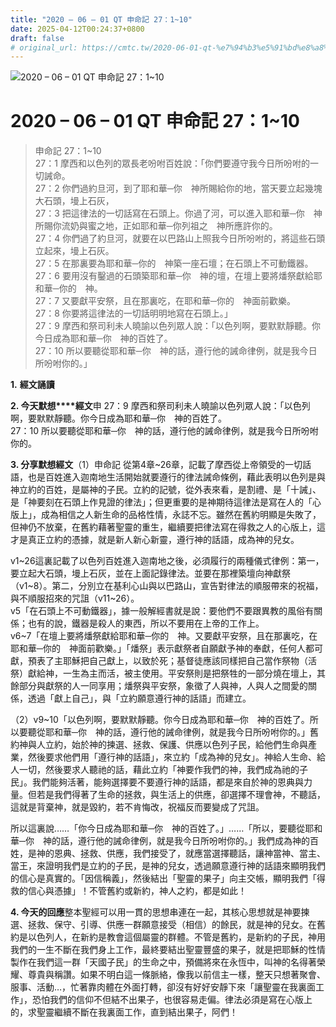 ```yaml
---
title: "2020 – 06 – 01 QT 申命記 27：1~10"
date: 2025-04-12T00:24:37+0800
draft: false
# original_url: https://cmtc.tw/2020-06-01-qt-%e7%94%b3%e5%91%bd%e8%a8%98-27%ef%bc%9a110
---
```


![2020 – 06 – 01 QT 申命記 27：1\~10](/images/qt.jpg   "2020 – 06 – 01 QT 申命記 27：1\~10")

# 2020 – 06 – 01 QT 申命記 27：1\~10

> 申命記 27：1\~10  
> 27：1 摩西和以色列的眾長老吩咐百姓說：「你們要遵守我今日所吩咐的一切誡命。  
> 27：2 你們過約旦河，到了耶和華─你　神所賜給你的地，當天要立起幾塊大石頭，墁上石灰，  
> 27：3 把這律法的一切話寫在石頭上。你過了河，可以進入耶和華─你　神所賜你流奶與蜜之地，正如耶和華─你列祖之　神所應許你的。  
> 27：4 你們過了約旦河，就要在以巴路山上照我今日所吩咐的，將這些石頭立起來，墁上石灰。  
> 27：5 在那裏要為耶和華─你的　神築一座石壇；在石頭上不可動鐵器。  
> 27：6 要用沒有鑿過的石頭築耶和華─你　神的壇，在壇上要將燔祭獻給耶和華─你的　神。  
> 27：7 又要獻平安祭，且在那裏吃，在耶和華─你的　神面前歡樂。  
> 27：8 你要將這律法的一切話明明地寫在石頭上。」  
> 27：9 摩西和祭司利未人曉諭以色列眾人說：「以色列啊，要默默靜聽。你今日成為耶和華─你　神的百姓了。  
> 27：10 所以要聽從耶和華─你　神的話，遵行他的誡命律例，就是我今日所吩咐你的。」

**1.** **經文誦讀**

**2. 今天默想****經文**申 27：9 摩西和祭司利未人曉諭以色列眾人說：「以色列啊，要默默靜聽。你今日成為耶和華─你　神的百姓了。  
27：10 所以要聽從耶和華─你　神的話，遵行他的誡命律例，就是我今日所吩咐你的。

**3. 分享默想經文**（1）申命記 從第4章~26章，記載了摩西從上帝領受的一切話語，也是百姓進入迦南地生活開始就要遵行的律法誡命條例，藉此表明以色列是與神立約的百姓，是屬神的子民。立約的記號，從外表來看，是割禮、是「十誡」、是「神要刻在石頭上作見證的律法」；但更重要的是神期待這律法是寫在人的「心版上」，成為相信之人新生命的品格性情，永誌不忘。雖然在舊約明顯是失敗了，但神仍不放棄，在舊約藉著聖靈的重生，繼續要把律法寫在得救之人的心版上，這才是真正立約的憑據，就是新人新心新靈，遵行神的話語，成為神的兒女。

v1\~26這裏記載了以色列百姓進入迦南地之後，必須履行的兩種儀式律例：第一，要立起大石頭，墁上石灰，並在上面記錄律法。並要在那裡築壇向神獻祭（v1\~8）。第二，分別立在基利心山與以巴路山，宣告對律法的順服帶來的祝福，與不順服招來的咒詛（v11\~26）。  
v5「在石頭上不可動鐵器」，據一般解經書就是說：要他們不要跟異教的風俗有關係；也有的說，鐵器是殺人的東西，所以不要用在上帝的工作上。  
v6\~7「在壇上要將燔祭獻給耶和華─你的　神。又要獻平安祭，且在那裏吃，在耶和華─你的　神面前歡樂。」「燔祭」表示獻祭者自願獻予神的奉獻，任何人都可獻，預表了主耶穌把自己獻上，以致於死；基督徒應該同樣把自己當作祭物（活祭）獻給神，一生為主而活，被主使用。平安祭則是把祭牲的一部分燒在壇上，其餘部分與獻祭的人一同享用；燔祭與平安祭，象徵了人與神，人與人之間愛的關係，透過「獻上自己」，與「立約願意遵行神的話語」而建立。

（2）v9\~10「以色列啊，要默默靜聽。你今日成為耶和華─你　神的百姓了。所以要聽從耶和華─你　神的話，遵行他的誡命律例，就是我今日所吩咐你的。」舊約神與人立約，始於神的揀選、拯救、保護、供應以色列子民，給他們生命與產業，然後要求他們用「遵行神的話語」，來立約「成為神的兒女」。神給人生命、給人一切，然後要求人聽祂的話，藉此立約「神要作我們的神，我們成為祂的子民」。我們能夠活著，能夠選擇要不要遵行神的話語，都是來自於神的恩典與力量。但若是我們得著了生命的拯救，與生活上的供應，卻選擇不理會神，不聽話，這就是背棄神，就是毀約，若不肯悔改，祝福反而要變成了咒詛。

所以這裏說……「你今日成為耶和華─你　神的百姓了。」……「所以，要聽從耶和華─你　神的話，遵行他的誡命律例，就是我今日所吩咐你的。」我們成為神的百姓，是神的恩典、拯救、供應，我們接受了，就應當選擇聽話，讓神當神、當主、當王，來證明我們是立約的子民，是神的兒女，透過願意遵行神的話語來顯明我們的信心是真實的。「因信稱義」，然後結出「聖靈的果子」向主交帳，顯明我們「得救的信心與憑據」！不管舊約或新約，神人之約，都是如此！

**4. 今天的回應**整本聖經可以用一貫的思想串連在一起，其核心思想就是神要揀選、拯救、保守、引導、供應一群願意接受（相信）的餘民，就是神的兒女。在舊約是以色列人，在新約是教會這個屬靈的群體。不管是舊約，是新約的子民，神用我們的一生不斷在我們身上工作，最終要結出聖靈豐盛的果子，就是把耶穌的性情製作在我們這一群「天國子民」的生命之中，預備將來在永恆中，叫神的名得著榮耀、尊貴與稱讚。如果不明白這一條脈絡，像我以前信主一樣，整天只想著聚會、服事、活動…，忙著靠肉體在外面打轉，卻沒有好好安靜下來「讓聖靈在我裏面工作」，恐怕我們的信仰不但結不出果子，也很容易走偏。律法必須是寫在心版上的，求聖靈繼續不斷在我裏面工作，直到結出果子，阿們！